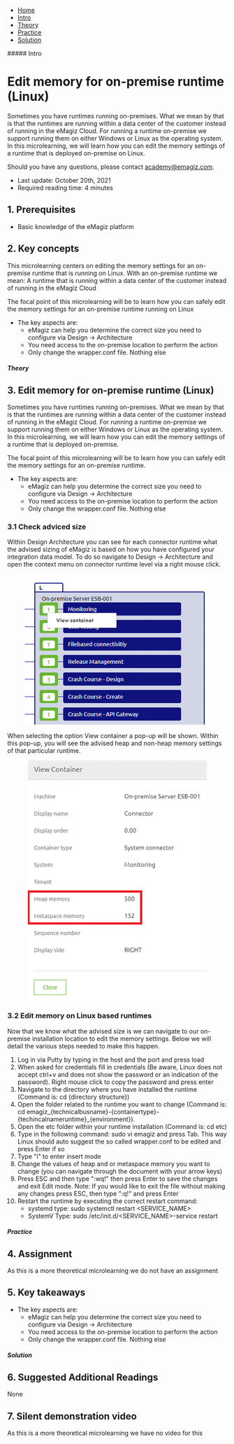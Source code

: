 <div class="ez-academy">
    <div class="ez-academy__body">
        <main class="micro-learning">
        <ul class="doc-nav">
            <li class="doc-nav__item"><a href="../../docs/microlearning/advanced-solution-architecture-index" class="doc-nav__link">Home</a></li>
            <li class="doc-nav__item"><a href="#intro" class="doc-nav__link">Intro</a></li>
            <li class="doc-nav__item"><a href="#theory" class="doc-nav__link">Theory</a></li>
            <li class="doc-nav__item"><a href="#practice" class="doc-nav__link">Practice</a></li>
            <li class="doc-nav__item"><a href="#solution" class="doc-nav__link">Solution</a></li>
        </ul>

<div class="doc">
##### Intro

# Edit memory for on-premise runtime (Linux)

Sometimes you have runtimes running on-premises. What we mean by that is that the runtimes are running within a data center of the customer instead of running in the eMagiz Cloud. For running a runtime on-premise we support running them on either Windows or Linux as the operating system. In this microlearning, we will learn how you can edit the memory settings of a runtime that is deployed on-premise on Linux.

Should you have any questions, please contact academy@emagiz.com.

- Last update: October 20th, 2021
- Required reading time: 4 minutes

## 1. Prerequisites
- Basic knowledge of the eMagiz platform

## 2. Key concepts
This microlearning centers on editing the memory settings for an on-premise runtime that is running on Linux.  With an on-premise runtime we mean: A runtime that is running within a data center of the customer instead of running in the eMagiz Cloud

The focal point of this microlearning will be to learn how you can safely edit the memory settings for an on-premise runtime running on Linux

- The key aspects are:
    - eMagiz can help you determine the correct size you need to configure via Design -> Architecture
    - You need access to the on-premise location to perform the action
    - Only change the wrapper.conf file. Nothing else

##### Theory
  
## 3. Edit memory for on-premise runtime (Linux)

Sometimes you have runtimes running on-premises. What we mean by that is that the runtimes are running within a data center of the customer instead of running in the eMagiz Cloud. For running a runtime on-premise we support running them on either Windows or Linux as the operating system. In this microlearning, we will learn how you can edit the memory settings of a runtime that is deployed on-premise.

The focal point of this microlearning will be to learn how you can safely edit the memory settings for an on-premise runtime.

- The key aspects are:
    - eMagiz can help you determine the correct size you need to configure via Design -> Architecture
    - You need access to the on-premise location to perform the action
    - Only change the wrapper.conf file. Nothing else

### 3.1 Check adviced size

Within Design Architecture you can see for each connector runtime what the advised sizing of eMagiz is based on how you have configured your integration data model. To do so navigate to Design -> Architecture and open the context menu on connector runtime level via a right mouse click.

<p align="center"><img src="../../img/microlearning/intermediate-solution-architecture-edit-memory-on-premise-runtime-windows--context-menu-view.png"></p>

When selecting the option View container a pop-up will be shown. Within this pop-up, you will see the advised heap and non-heap memory settings of that particular runtime.

<p align="center"><img src="../../img/microlearning/intermediate-solution-architecture-edit-memory-on-premise-runtime-windows--pop-up-details.png"></p>

### 3.2 Edit memory on Linux based runtimes

Now that we know what the advised size is we can navigate to our on-premise installation location to edit the memory settings. Below we will detail the various steps needed to make this happen.

1.	Log in via Putty  by typing in the host and the port and press load
2.	When asked for credentials fill in credentials (Be aware, Linux does not accept ctrl+v and does not show the password or an indication of the password). Right mouse click to copy the password and press enter 
3.	Navigate to the directory where you have installed the runtime (Command is: cd {directory structure})
4.	Open the folder related to the runtime you want to change (Command is: cd emagiz_{technicalbusname}-{containertype}-{techincalnameruntime}_{environment}).
5.	Open the etc folder within your runtime installation (Command is: cd etc)
6.	Type in the following command: sudo vi emagiz and press Tab. This way Linux should auto suggest the so called wrapper.conf to be edited and press Enter if so
7.	Type "i" to enter insert mode
8.	Change the values of heap and or metaspace memory you want to change (you can navigate through the document with your arrow keys)
9.	Press ESC and then type ":wq!" then press Enter to save the changes and exit Edit mode. Note: If you would like to exit the file without making any changes press ESC, then type ":q!" and press Enter
10. Restart the runtime by executing the correct restart command:
	-	systemd type: sudo systemctl restart <SERVICE_NAME>
	-	SystemV Type: sudo /etc/init.d/<SERVICE_NAME>-service restart


##### Practice

## 4. Assignment

As this is a more theoretical microlearning we do not have an assignment

## 5. Key takeaways

- The key aspects are:
    - eMagiz can help you determine the correct size you need to configure via Design -> Architecture
    - You need access to the on-premise location to perform the action
    - Only change the wrapper.conf file. Nothing else

##### Solution

## 6. Suggested Additional Readings

None

## 7. Silent demonstration video

As this is a more theoretical microlearning we have no video for this

</div>
</main>
</div>
</div>